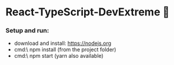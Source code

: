 # React-TypeScript-DevExtreme 🚀

### Setup and run:
- download and install: https://nodejs.org
- cmd:\ npm install (from the project folder)
- cmd:\ npm start (yarn also available)